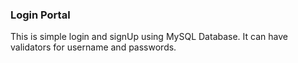 ### Login Portal
This is simple login and signUp using MySQL Database.
It can have validators for username and passwords.
